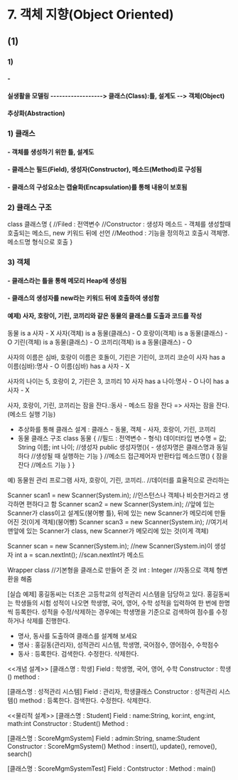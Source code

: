 # 7. 객체 지향(Object Oriented)
## (1) 
### 1) 
#### - 

#### 실생활을 모델링 ------------------> 클래스(Class):틀, 설계도 --> 객체(Object)
####			  추상화(Abstraction)
			 
### 1) 클래스
#### - 객체를 생성하기 위한 틀, 설계도
#### - 클래스는 필드(Field), 생성자(Constructor), 메소드(Method)로 구성됨
#### - 클래스의 구성요소는 캡슐화(Encapsulation)를 통해 내용이 보호됨

### 2) 클래스 구조
class 클래스명 {
	//Filed : 전역변수
	//Constructor : 생성자 메소드 - 객체를 생성할때 호출되는 메소드, new 키워드 뒤에 선언
	//Meothod : 기능을 정의하고 호출시 객체명.메소드명 형식으로 호출
}

### 3) 객체
#### - 클래스라는 틀을 통해 메모리 Heap에 생성됨
#### - 클래스의 생성자를 new라는 키워드 뒤에 호출하여 생성함

#### 예제) 사자, 호랑이, 기린, 코끼리와 같은 동물의 클래스를 도출과 코드를 작성
동물 is a 사자 - X
사자(객체) is a 동물(클래스) - O
호랑이(객체) is a 동물(클래스) - O
기린(객체) is a 동물(클래스) - O
코끼리(객체) is a 동물(클래스) - O

사자의 이름은 심바, 호랑이 이름은 호돌이, 기린은 기린이, 코끼리 코순이
사자 has a 이름(심바):명사 - O
이름(심바) has a 사자 - X

사자의 나이는 5, 호랑이 2, 기린은 3, 코끼리 10
사자 has a 나이:명사 - O
나이 has a 사자 - X

사자, 호랑이, 기린, 코끼리는 잠을 잔다.:동사 - 메소드
잠을 잔다 => 사자는 잠을 잔다.(메소드 실행 기능)

- 추상화를 통해 클래스 설계 : 클래스 - 동물, 객체 - 사자, 호랑이, 기린, 코끼리
- 동물 클래스 구조
class 동물 {
	//필드 : 전역변수 - 형식) 데이터타입 변수명 = 값;
	String 이름;
	int 나이;
	//생성자
	public 생성자명(){	- 생성자명은 클래스명과 동일하다
		//생성될 때 실행하는 기능
	}
	//메소드
	접근제어자 반환타입 메소드명() {
	잠을 잔다	//메소드 기능
	}
}



예) 동물원 관리 프로그램
사자, 호랑이, 기린, 코끼리..		//데이터를 효율적으로 관리하는



Scanner scan1 = new Scanner(System.in);		//인스턴스나 객체나 비슷한거라고 생각하면 편하다고 함
Scanner scan2 = new Scanner(System.in);		//앞에 있는 Scanner가 class이고 설계도(붕어빵 틀), 뒤에 있는 new Scanner가 메모리에 만들어진 것(이게 객체)(붕어빵) 
Scanner scan3 = new Scanner(System.in);		//여기서 맨앞에 있는 Scanner가 class, new Scanner가 메모리에 있는 것(이게 객체)

Scanner scan = new Scanner(System.in);	//new Scanner(System.in)이 생성자
int a = scan.nextInt();	//scan.nextInt가 메소드

Wrapper class		//기본형을 클래스로 만들어 준 것
int : Integer		//자동으로 객체 형변환을 해줌

[실습 예제]
홍길동씨는 더조은 고등학교의 성적관리 시스템을 담당하고 있다. 홍길동씨는 학생들의
시험 성적이 나오면 학생명, 국어, 영어, 수학 성적을 입력하여 한 번에 한명씩 등록한다.
성적을 수정/삭제하는 경우에는 학생명을 기준으로 검색하여 점수를 수정하거나 삭제를 진행한다.
- 명사, 동사를 도출하여 클래스를 설계해 보세요
- 명사 : 홍길동(관리자), 성적관리 시스템, 학생명, 국어점수, 영어점수, 수학점수
- 동사 : 등록한다. 검색한다. 수정한다. 삭제한다.

<<개념 설계>>
[클래스명 : 학생]
Field : 학생명, 국어, 영어, 수학
Constructor : 학생()
method : 

[클래스명 : 성적관리 시스템]
Field : 관리자, 학생클래스
Constructor : 성적관리 시스템()
method : 등록한다. 검색한다. 수정한다. 삭제한다.

<<물리적 설계>>
[클래스명 : Student]
Field : name:String, kor:int, eng:int, math:int
Constructor : Student()
Method : 

[클래스명 : ScoreMgmSystem]
Field : admin:String, sname:Student
Constructor : ScoreMgmSystem()
Method : insert(), update(), remove(), search()

[클래스명 : ScoreMgmSystemTest]
Field : 
Contstructor : 
Method : main()
